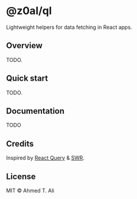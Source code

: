 # @z0al/ql

Lightweight helpers for data fetching in React apps.

## Overview

TODO.

## Quick start

TODO.

## Documentation

TODO

## Credits

Inspired by [React Query](https://github.com/tannerlinsley/react-query/) & [SWR](https://github.com/zeit/swr).

## License

MIT © Ahmed T. Ali
